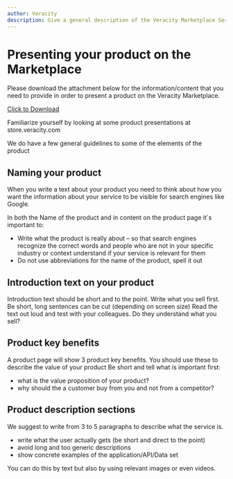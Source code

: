 ```yaml
---
author: Veracity
description: Give a general description of the Veracity Marketplace Service.
---
```

# Presenting your product on the Marketplace
Please download the attachment below for the information/content that you need to provide in order to present a product on the Veracity Marketplace.

<a href="assets/veracity_marketplace_servicecontentform_october_2020.docx" download>Click to Download</a>

Familiarize yourself by looking at some product presentations at store.veracity.com

We do have a few general guidelines to some of the elements of the product
## Naming your product
When you write a text about your product you need to think about how you want the information about your service to be visible for search engines like Google.

In both the Name of the product and in content on the product page it`s important to:
- Write what the product is really about – so that search engines recognize the correct words and people who are not in your specific industry or context understand if your service is relevant for them
- Do not use abbreviations for the name of the product, spell it out

## Introduction text on your product
Introduction text should be short and to the point.
Write what you sell first. Be short, long sentences can be cut (depending on screen size)
Read the text out loud and test with your colleagues. Do they understand what you sell?

## Product key benefits
A product page will show 3 product key benefits. You should use these to describe the value of your product
Be short and tell what is important first: 
- what is the value proposition of your product?
- why should the a customer buy from you and not from a competitor?

## Product description sections
We suggest to write from 3 to 5 paragraphs to describe what the service is.

- write what the user actually gets (be short and direct to the point)
- avoid long and too generic descriptions
- show concrete examples of the application/API/Data set

You can do this by text but also by using relevant images or even videos. 
